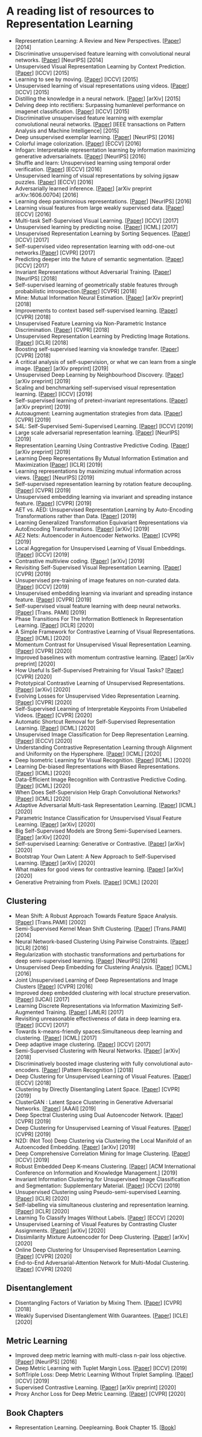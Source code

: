  # A reading list of resources to Representation Learning
- Representation Learning: A Review and New Perspectives. [[Paper](https://arxiv.org/abs/1206.5538)] [2014]
- Discriminative unsupervised feature learning with convolutional neural networks. [[Paper](https://papers.nips.cc/paper/5548-discriminative-unsupervised-feature-learning-with-convolutional-neural-networks.pdf)] [NeurIPS] [2014]
- Unsupervised Visual Representation Learning by Context Prediction. [[Paper](https://arxiv.org/pdf/1505.05192.pdf)] [ICCV] [2015]
- Learning to see by moving. [[Paper](https://arxiv.org/abs/1505.01596)] [ICCV] [2015]
- Unsupervised learning of visual representations using videos. [[Paper](https://arxiv.org/abs/1505.00687)] [ICCV] [2015]
- Distilling the knowledge in a neural network. [[Paper](https://arxiv.org/pdf/1503.02531.pdf)] [arXiv] [2015]
- Delving deep into rectifiers: Surpassing humanlevel performance on imagenet classification. [[Paper](https://www.cv-foundation.org/openaccess/content_iccv_2015/papers/He_Delving_Deep_into_ICCV_2015_paper.pdf)] [ICCV] [2015]
- Discriminative unsupervised feature learning with exemplar convolutional neural networks. [[Paper](https://ieeexplore.ieee.org/stamp/stamp.jsp?arnumber=7312476&casa_token=e9z0rnzP0XAAAAAA:TDibHgoopQ9bNinwuVbdeV37Yelhq5fgy_mjyBTSDEiPinp2gicoT40ZcSDW4Uyf2JAY2ldXpq3J&tag=1)] [IEEE transactions on Pattern Analysis and Machine Intelligence] [2015]
- Deep unsupervised exemplar learning. [[Paper](https://arxiv.org/abs/1608.08792)] [NeurIPS] [2016]
- Colorful image colorization. [[Paper](https://arxiv.org/pdf/1603.08511.pdf)] [ECCV] [2016]
- Infogan: Interpretable representation learning by information maximizing generative adversarialnets. [[Paper](http://papers.nips.cc/paper/6399-infogan-interpretable-representation-learning-by-information-maximizing-generative-adversarial-nets.pdf)] [NeurIPS] [2016]
- Shuffle and learn: Unsupervised learning using temporal order verification. [[Paper](https://arxiv.org/abs/1603.08561)] [ECCV] [2016]
- Unsupervised learning of visual representations by solving jigsaw puzzles. [[Paper](https://arxiv.org/abs/1603.09246)] [ECCV] [2016]
- Adversarially learned inference. [[Paper](https://arxiv.org/abs/1606.00704)] [arXiv preprint arXiv:1606.00704] [2016]
- Learning deep parsimonious representations. [[Paper](https://papers.nips.cc/paper/6263-learning-deep-parsimonious-representations.pdf)] [NeurIPS] [2016]
- Learning visual features from large weakly supervised data. [[Paper](https://arxiv.org/pdf/1511.02251.pdf)] [ECCV] [2016]
- Multi-task Self-Supervised Visual Learning. [[Paper](https://arxiv.org/abs/1708.07860)] [ICCV] [2017]
- Unsupervised learning by predicting noise. [[Paper](https://arxiv.org/pdf/1704.05310.pdf)] [ICML] [2017]
- Unsupervised Representation Learning by Sorting Sequences. [[Paper](https://arxiv.org/pdf/1708.01246.pdf)] [ICCV] [2017]
- Self-supervised video representation learning with odd-one-out networks.[[Paper](http://openaccess.thecvf.com/content_cvpr_2017/papers/Fernando_Self-Supervised_Video_Representation_CVPR_2017_paper.pdf)] [CVPR] [2017]
- Predicting deeper into the future of semantic segmentation. [[Paper](http://openaccess.thecvf.com/content_ICCV_2017/papers/Luc_Predicting_Deeper_Into_ICCV_2017_paper.pdf)] [ICCV] [2017]
- Invariant Representations without Adversarial Training. [[Paper](https://arxiv.org/abs/1805.09458)] [NeurIPS] [2018]
- Self-supervised learning of geometrically stable features through probabilistic introspection.[[Paper](http://openaccess.thecvf.com/content_cvpr_2018/papers/Novotny_Self-Supervised_Learning_of_CVPR_2018_paper.pdf)] [CVPR] [2018]
- Mine: Mutual Information Neural Estimation. [[Paper](https://arxiv.org/pdf/1801.04062.pdf)] [arXiv preprint] [2018]
- Improvements to context based self-supervised learning. [[Paper](http://openaccess.thecvf.com/content_cvpr_2018/papers/Mundhenk_Improvements_to_Context_CVPR_2018_paper.pdf)] [CVPR] [2018]
- Unsupervised Feature Learning via Non-Parametric Instance Discrimination. [[Paper](https://arxiv.org/pdf/1805.01978.pdf)] [CVPR] [2018]
- Unsupervised Representation Learning by Predicting Image Rotations. [[Paper](https://arxiv.org/abs/1803.07728)] [ICLR] [2018]
- Boosting self-supervised learning via knowledge transfer. [[Paper](http://openaccess.thecvf.com/content_cvpr_2018/papers/Noroozi_Boosting_Self-Supervised_Learning_CVPR_2018_paper.pdf)] [CVPR] [2018]
- A critical analysis of self-supervision, or what we can learn from a single image. [[Paper](https://www.researchgate.net/profile/Christian_Rupprecht/publication/332779016_Surprising_Effectiveness_of_Few-Image_Unsupervised_Feature_Learning/links/5e1615234585159aa4be6966/Surprising-Effectiveness-of-Few-Image-Unsupervised-Feature-Learning.pdf)] [arXiv preprint] [2019]
- Unsupervised Deep Learning by Neighbourhood Discovery. [[Paper](https://arxiv.org/abs/1904.11567)] [arXiv preprint] [2019]
- Scaling and benchmarking self-supervised visual representation learning. [[Paper](https://arxiv.org/abs/1905.01235)] [ICCV] [2019]
- Self-supervised learning of pretext-invariant representations. [[Paper](https://arxiv.org/pdf/1912.01991.pdf)] [arXiv preprint] [2019]
- Autoaugment: Learning augmentation strategies from data. [[Paper](http://openaccess.thecvf.com/content_CVPR_2019/papers/Cubuk_AutoAugment_Learning_Augmentation_Strategies_From_Data_CVPR_2019_paper.pdf)] [CVPR] [2019]
- S4L: Self-Supervised Semi-Supervised Learning. [[Paper](https://arxiv.org/abs/1905.03670)] [ICCV] [2019]
- Large scale adversarial representation learning. [[Paper](https://arxiv.org/abs/1907.02544)] [NeurIPS] [2019]
- Representation Learning Using Contrastive Predictive Coding. [[Paper](https://arxiv.org/abs/1807.03748)] [arXiv preprint] [2019]
- Learning Deep Representations By Mutual Information Estimation and Maximization [[Paper](https://arxiv.org/pdf/1808.06670.pdf)] [ICLR] [2019]
- Learning representations by maximizing mutual information across views. [[Paper](http://papers.nips.cc/paper/9686-learning-representations-by-maximizing-mutual-information-across-views.pdf)] [NeurIPS] [2019]
- Self-supervised representation learning by rotation feature decoupling. [[Paper](http://openaccess.thecvf.com/content_CVPR_2019/papers/Feng_Self-Supervised_Representation_Learning_by_Rotation_Feature_Decoupling_CVPR_2019_paper.pdf)] [CVPR] [2019]
- Unsupervised embedding learning via invariant and spreading instance feature. [[Paper](https://arxiv.org/pdf/1904.03436.pdf)] [CVPR] [2019]
- AET vs. AED: Unsupervised Representation Learning by Auto-Encoding Transformations rather than Data. [[Paper](https://arxiv.org/pdf/1901.04596.pdf)] [2019]
- Learning Generalized Transformation Equivariant Representations via AutoEncoding Transformations. [[Paper](https://arxiv.org/pdf/1906.08628.pdf)] [arXiv] [2019]
- AE2 Nets: Autoencoder in Autoencoder Networks. [[Paper](http://openaccess.thecvf.com/content_CVPR_2019/papers/Zhang_AE2-Nets_Autoencoder_in_Autoencoder_Networks_CVPR_2019_paper.pdf)] [CVPR] [2019]
- Local Aggregation for Unsupervised Learning of Visual Embeddings. [[Paper](https://arxiv.org/pdf/1903.12355.pdf)] [ICCV] [2019]
- Contrastive multiview coding. [[Paper](https://arxiv.org/pdf/1906.05849.pdf)] [arXiv] [2019]
- Revisiting Self-Supervised Visual Representation Learning. [[Paper](https://arxiv.org/abs/1901.09005)] [CVPR] [2019]
- Unsupervised pre-training of image features on non-curated data. [[Paper](http://openaccess.thecvf.com/content_ICCV_2019/papers/Caron_Unsupervised_Pre-Training_of_Image_Features_on_Non-Curated_Data_ICCV_2019_paper.pdf)] [ICCV] [2019]
- Unsupervised embedding learning via invariant and spreading instance feature. [[Paper](http://openaccess.thecvf.com/content_CVPR_2019/papers/Ye_Unsupervised_Embedding_Learning_via_Invariant_and_Spreading_Instance_Feature_CVPR_2019_paper.pdf)] [CVPR] [2019]
- Self-supervised visual feature learning with deep neural networks. [[Paper](https://arxiv.org/pdf/1902.06162.pdf)] [Trans. PAMI] [2019]
- Phase Transitions For The Information Bottleneck In Representation Learning. [[Paper](https://openreview.net/pdf?id=HJloElBYvB)] [ICLR] [2020]
- A Simple Framework for Contrastive Learning of Visual Representations. [[Paper](https://arxiv.org/pdf/2002.05709.pdf)] [ICML] [2020]
- Momentum Contrast for Unsupervised Visual Representation Learning. [[Paper](https://arxiv.org/abs/1911.05722)] [CVPR] [2020]
- Improved baselines with momentum contrastive learning. [[Paper](https://arxiv.org/pdf/2003.04297.pdf)] [arXiv preprint] [2020]
- How Useful Is Self-Supervised Pretraining for Visual Tasks? [[Paper](https://arxiv.org/pdf/2003.14323.pdf)] [CVPR] [2020]
- Prototypical Contrastive Learning of Unsupervised Representations. [[Paper](https://arxiv.org/pdf/2005.04966v1.pdf)] [arXiv] [2020]
- Evolving Losses for Unsupervised Video Representation Learning. [[Paper](http://openaccess.thecvf.com/content_CVPR_2020/papers/Piergiovanni_Evolving_Losses_for_Unsupervised_Video_Representation_Learning_CVPR_2020_paper.pdf)] [CVPR] [2020]
- Self-Supervised Learning of Interpretable Keypoints From Unlabelled Videos. [[Paper](https://openaccess.thecvf.com/content_CVPR_2020/papers/Jakab_Self-Supervised_Learning_of_Interpretable_Keypoints_From_Unlabelled_Videos_CVPR_2020_paper.pdf)] [CVPR] [2020]
- Automatic Shortcut Removal for Self-Supervised Representation Learning. [[Paper](https://arxiv.org/abs/2002.08822v3.pdf)] [ICML] [2020]
- Unsupervised Image Classification for Deep Representation Learning. [[Paper](https://arxiv.org/abs/2006.11480v1.pdf)] [ECCV] [2020]
- Understanding Contrastive Representation Learning through Alignment and Uniformity on the Hypersphere. [[Paper](https://proceedings.icml.cc/static/paper_files/icml/2020/5503-Paper.pdf)] [ICML] [2020]
- Deep Isometric Learning for Visual Recognition. [[Paper](https://arxiv.org/abs/2006.16992v1.pdf)] [ICML] [2020]
- Learning De-biased Representations with Biased Representations. [[Paper](https://proceedings.icml.cc/static/paper_files/icml/2020/138-Paper.pdf)] [ICML] [2020]
- Data-Efficient Image Recognition with Contrastive Predictive Coding. [[Paper](https://proceedings.icml.cc/static/paper_files/icml/2020/3694-Paper.pdf)] [ICML] [2020]
- When Does Self-Supervision Help Graph Convolutional Networks? [[Paper](https://proceedings.icml.cc/static/paper_files/icml/2020/1185-Paper.pdf)] [ICML] [2020]
- Adaptive Adversarial Multi-task Representation Learning. [[Paper](https://proceedings.icml.cc/static/paper_files/icml/2020/1125-Paper.pdf)] [ICML] [2020]
- Parametric Instance Classification for Unsupervised Visual Feature Learning. [[Paper](https://arxiv.org/pdf/2006.14618v1.pdf)] [arXiv] [2020]
- Big Self-Supervised Models are Strong Semi-Supervised Learners. [[Paper](https://arxiv.org/pdf/2006.10029v1.pdf)] [arXiv] [2020]
- Self-supervised Learning: Generative or Contrastive. [[Paper](https://arxiv.org/pdf/2006.08218v3.pdf)] [arXiv] [2020]
- Bootstrap Your Own Latent: A New Approach to Self-Supervised Learning. [[Paper](https://arxiv.org/pdf/2006.07733.pdf)] [arXiv] [2020]
- What makes for good views for contrastive learning. [[Paper](https://arxiv.org/pdf/2005.10243.pdf)] [arXiv] [2020]
- Generative Pretraining from Pixels. [[Paper](https://cdn.openai.com/papers/Generative_Pretraining_from_Pixels_V2.pdf)] [ICML] [2020]


## Clustering 
- Mean Shift: A Robust Approach Towards Feature Space Analysis. [[Paper](https://courses.csail.mit.edu/6.869/handouts/PAMIMeanshift.pdf)] [Trans.PAMI] [2002]
- Semi-Supervised Kernel Mean Shift Clustering. [[Paper](https://faculty.iiitd.ac.in/~anands/files/papers/skms_pami2014.pdf)] [Trans.PAMI] [2014]
- Neural Network-based Clustering Using Pairwise Constraints. [[Paper](https://arxiv.org/pdf/1511.06321.pdf)] [ICLR] [2016]
- Regularization with stochastic transformations and perturbations for deep semi-supervised learning. [[Paper](http://papers.nips.cc/paper/6333-regularization-with-stochastic-transformations-and-perturbations-for-deep-semi-supervised-learning.pdf)] [NeurIPS] [2016]
- Unsupervised Deep Embedding for Clustering Analysis. [[Paper](https://arxiv.org/pdf/1511.06335.pdf)] [ICML] [2016]
- Joint Unsupervised Learning of Deep Representations and Image Clusters [[Paper](https://arxiv.org/pdf/1604.03628.pdf)] [CVPR] [2016]
- Improved deep embedded clustering with local structure preservation. [[Paper](https://www.ijcai.org/Proceedings/2017/0243.pdf)] [IJCAI] [2017]
- Learning Discrete Representations via Information Maximizing Self-Augmented Training. [[Paper](https://arxiv.org/pdf/1702.08720.pdf)] [JMLR] [2017]
- Revisiting unreasonable effectiveness of data in deep learning era. [[Paper](http://openaccess.thecvf.com/content_ICCV_2017/papers/Sun_Revisiting_Unreasonable_Effectiveness_ICCV_2017_paper.pdf)] [ICCV] [2017]
- Towards k-means-friendly spaces:Simultaneous deep learning and clustering. [[Paper](https://dl.acm.org/doi/pdf/10.5555/3305890.3306080?download=true)] [ICML] [2017]
- Deep adaptive image clustering. [[Paper](http://openaccess.thecvf.com/content_ICCV_2017/papers/Chang_Deep_Adaptive_Image_ICCV_2017_paper.pdf)] [ICCV] [2017]
- Semi-Supervised Clustering with Neural Networks. [[Paper](https://arxiv.org/pdf/1806.01547.pdf)] [arXiv] [2018]
- Discriminatively boosted image clustering with fully convolutional auto-encoders. [[Paper](https://arxiv.org/pdf/1703.07980.pdf)] [Pattern Recognition ] [2018]
- Deep Clustering for Unsupervised Learning of Visual Features. [[Paper](http://openaccess.thecvf.com/content_ECCV_2018/papers/Mathilde_Caron_Deep_Clustering_for_ECCV_2018_paper.pdf)] [ECCV] [2018]
- Clustering by Directly Disentangling Latent Space. [[Paper](https://arxiv.org/pdf/1911.05210.pdf)] [CVPR] [2019]
- ClusterGAN : Latent Space Clustering in Generative Adversarial Networks. [[Paper](https://arxiv.org/pdf/1809.03627.pdf)] [AAAI] [2019]
- Deep Spectral Clustering using Dual Autoencoder Network. [[Paper](https://arxiv.org/pdf/1904.13113.pdf)] [CVPR] [2019]
- Deep Clustering for Unsupervised Learning of Visual Features. [[Paper](https://arxiv.org/pdf/1807.05520.pdf)] [CVPR] [2019]
- N2D: (Not Too) Deep Clustering via Clustering the Local Manifold of an Autoencoded Embedding. [[Paper](https://arxiv.org/pdf/1908.05968.pdf)] [arXiv] [2019] 
- Deep Comprehensive Correlation Mining for Image Clustering. [[Paper](http://openaccess.thecvf.com/content_ICCV_2019/html/Wu_Deep_Comprehensive_Correlation_Mining_for_Image_Clustering_ICCV_2019_paper.html)] [ICCV] [2019]
- Robust Embedded Deep K-means Clustering. [[Paper](https://dl.acm.org/doi/10.1145/3357384.3357985)] [ACM International Conference on Information and Knowledge Management.] [2019]
- Invariant Information Clustering for Unsupervised Image Classification and Segmentation: Supplementary Material. [[Paper](http://openaccess.thecvf.com/content_ICCV_2019/papers/Ji_Invariant_Information_Clustering_for_Unsupervised_Image_Classification_and_Segmentation_ICCV_2019_paper.pdf)] [ICCV] [2019]
- Unsupervised Clustering using Pseudo-semi-supervised Learning. [[Paper](https://openreview.net/pdf?id=rJlnxkSYPS)] [ICLR] [2020]
- Self-labelling via simultaneous clustering and representation learning. [[Paper](https://openreview.net/pdf?id=Hyx-jyBFPr)] [ICLR] [2020]
- Learning To Classify Images Without Labels. [[Paper](https://arxiv.org/pdf/2005.12320v1.pdf)] [ECCV] [2020]
- Unsupervised Learning of Visual Features by Contrasting Cluster Assignments. [[Paper](https://arxiv.org/pdf/2006.09882v2.pdf)] [arXiv] [2020]
- Dissimilarity Mixture Autoencoder for Deep Clustering. [[Paper](https://arxiv.org/pdf/2006.08177v3.pdf)] [arXiv] [2020]
- Online Deep Clustering for Unsupervised Representation Learning. [[Paper](https://openaccess.thecvf.com/content_CVPR_2020/papers/Zhan_Online_Deep_Clustering_for_Unsupervised_Representation_Learning_CVPR_2020_paper.pdf)] [CVPR] [2020]
- End-to-End Adversarial-Attention Network for Multi-Modal Clustering. [[Paper](https://openaccess.thecvf.com/content_CVPR_2020/papers/Zhou_End-to-End_Adversarial-Attention_Network_for_Multi-Modal_Clustering_CVPR_2020_paper.pdf)] [CVPR] [2020]


## Disentanglement
- Disentangling Factors of Variation by Mixing Them. [[Paper](https://arxiv.org/pdf/1711.07410.pdf)] [CVPR] [2018]
- Weakly Supervised Disentanglement With Guarantees. [[Paper](https://arxiv.org/pdf/1910.09772.pdf)] [ICLE] [2020]

## Metric Learning
- Improved deep metric learning with multi-class n-pair loss objective. [[Paper](http://papers.nips.cc/paper/6200-improved-deep-metric-learning-with-multi-class-n-pair-loss-objective.pdf)] [NeurIPS] [2016]
- Deep Metric Learning with Tuplet Margin Loss. [[Paper](http://openaccess.thecvf.com/content_ICCV_2019/papers/Yu_Deep_Metric_Learning_With_Tuplet_Margin_Loss_ICCV_2019_paper.pdf)] [ICCV] [2019]
- SoftTriple Loss: Deep Metric Learning Without Triplet Sampling. [[Paper](https://arxiv.org/pdf/1909.05235.pdf)] [ICCV] [2019]
- Supervised Contrastive Learning. [[Paper](https://arxiv.org/pdf/2004.11362v1.pdf)] [arXiv preprint] [2020]
- Proxy Anchor Loss for Deep Metric Learning. [[Paper](https://arxiv.org/abs/2003.13911)] [CVPR] [2020]

## Book Chapters
- Representation Learning. Deeplearning. Book Chapter 15. [[Book](https://www.deeplearningbook.org/contents/representation.html)]

